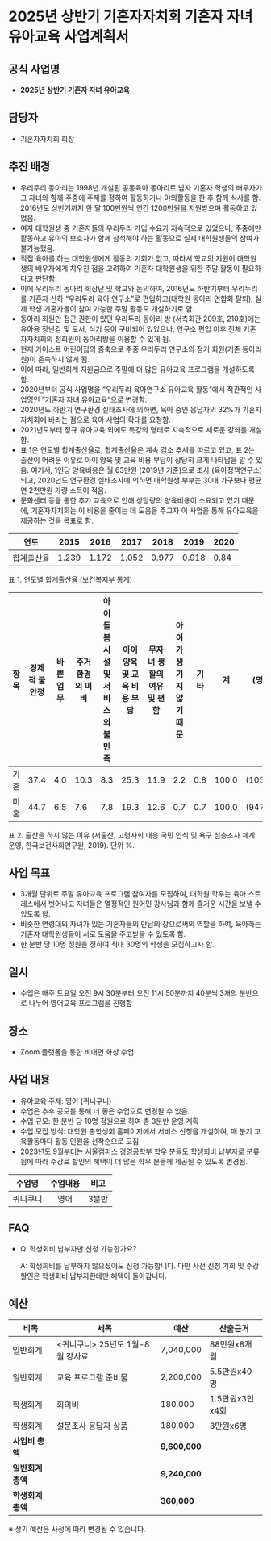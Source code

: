 2025년 상반기 기혼자자치회 기혼자 자녀 유아교육 사업계획서
===

## 공식 사업명
- **2025년 상반기 기혼자 자녀 유아교육**

## 담당자
-   기혼자자치회 회장

## 추진 배경
-   우리두리 동아리는 1998년 개설된 공동육아 동아리로 남자 기혼자 학생의 배우자가 그 자녀와 함께 주중에 주제를 정하여 활동하거나 야외활동을 한 후 함께 식사를 함. 2016년도 상반기까지 한 달 100만원씩 연간 1200만원을 지원받으며 활동하고 있었음.
-   여자 대학원생 중 기혼자들의 우리두리 가입 수요가 지속적으로 있었으나, 주중에만 활동하고 유아의 보호자가 함께 참석해야 하는 활동으로 실제 대학원생들의 참여가 불가능했음.
-   직접 육아를 하는 대학원생에게 활동의 기회가 없고, 따라서 학교의 지원이 대학원생의 배우자에게 치우친 점을 고려하여 기혼자 대학원생을 위한 주말 활동이 필요하다고 판단함.
-   이에 우리두리 동아리 회장단 및 학교와 논의하여, 2016년도 하반기부터 우리두리를 기혼자 산하 “우리두리 육아 연구소”로 편입하고(대학원 동아리 연합회 탈퇴), 실제 학생 기혼자들이 참여 가능한 주말 활동도 개설하기로 함.
-   동아리 회원만 접근 권한이 있던 우리두리 동아리 방 (서측회관 209호, 210호)에는 유아용 장난감 및 도서, 식기 등이 구비되어 있었으나, 연구소 편입 이후 전체 기혼자자치회의 정회원이 동아리방을 이용할 수 있게 됨.
-   현재 카이스트 어린이집의 증축으로 주중 우리두리 연구소의 정기 회원(기존 동아리원)이 존속하지 않게 됨.
-   이에 따라, 일반회계 지원금으로 주말에 더 많은 유아교육 프로그램을 개설하도록 함.
-   2020년부터 공식 사업명을 “우리두리 육아연구소 유아교육 활동“에서 직관적인 사업명인 ”기혼자 자녀 유아교육“으로 변경함.
-   2020년도 하반기 연구환경 실태조사에 의하면, 육아 중인 응답자의 32%가 기혼자자치회에 바라는 점으로 육아 사업의 확대를 요청함.
-   2021년도부터 정규 유아교육 외에도 특강의 형태로 지속적으로 새로운 강좌를 개설함.
-   표 1은 연도별 합계출산율로, 합계출산율은 계속 감소 추세를 따르고 있고, 표 2는 출산이 어려운 이유로 아이 양육 및 교육 비용 부담이 상당히 크게 나타남을 알 수 있음. 여기서, 1인당 양육비용은 월 63만원 (2019년 기준)으로 조사 (육아정책연구소)되고, 2020년도 연구환경 실태조사에 의하면 대학원생 부부는 30대 가구보다 평균 연 2천만원 가량 소득이 적음.
-   문화센터 등을 통한 추가 교육으로 인해 상당량의 양육비용이 소요되고 있기 때문에, 기혼자자치회는 이 비용을 줄이는 데 도움을 주고자 이 사업을 통해 유아교육을 제공하는 것을 목표로 함.

  
|   연도  |   2015  |   2016  |   2017  |   2018  |   2019  |   2020  |
|---|---|---|---|---|---|---|
|   합계출산율  |   1.239  |   1.172  |   1.052  |   0.977  |   0.918  |   0.84  |

표 1.  연도별 합계출산율 (보건복지부 통계)


|   항목  |   경제적 불안정  |   바쁜 업무  |   주거환경의 미비  |   아이 돌봄 시설 및 서비스의 불만족  |   아이 양육 및 교육 비용 부담  |   무자녀 생활의 여유 및 편함  |   아이가 생기지 않기 때문  |   기타  |   계  |   (명)  |
|---|---|---|---|---|---|---|---|---|---|---|
|   기혼  |   37.4  |   4.0  |   10.3  |   8.3  |   25.3  |   11.9  |   2.2  |   0.8  |   100.0  |   (1053)  |
|   미혼  |   44.7  |   6.5  |   7.6  |   7.8  |   19.3  |   12.6  |   0.7  |   0.7  |   100.0  |   (947)  |

표 2. 출산을 하지 않는 이유 (저출산, 고령사회 대응 국민 인식 및 욕구 심층조사 체계 운영, 한국보건사회연구원, 2019). 단위 %.


## 사업 목표

- 3개월 단위로 주말 유아교육 프로그램 참여자를 모집하여, 대학원 학우는 육아 스트레스에서 벗어나고 자녀들은 열정적인 원어민 강사님과 함께 즐거운 시간을 보낼 수 있도록 함.
- 비슷한 연령대의 자녀가 있는 기혼자들의 만남의 장으로써의 역할을 하여, 육아하는 기혼자 대학원생들이 서로 도움을 주고받을 수 있도록 함.
- 한 분반 당 10명 정원을 정하여 최대 30명의 학생을 모집하고자 함.

## 일시

- 수업은 매주 토요일 오전 9시 30분부터 오전 11시 50분까지 40분씩 3개의 분반으로 나누어 영어교육 프로그램을 진행함

## 장소
- Zoom 플랫폼을 통한 비대면 화상 수업

## 사업 내용
- 유아교육 주제: 영어 (퀴니쿠니)
- 수업은 추후 공모를 통해 더 좋은 수업으로 변경될 수 있음.
- 수업 규모: 한 분반 당 10명 정원으로 하여 총 3분반 운영 계획
- 수업 모집 방식: 대학원 총학생회 홈페이지에서 서비스 신청을 개설하여, 매 분기 교육활동마다 활동 인원을 선착순으로 모집
- 2023년도 9월부터는 서울캠퍼스 경영공학부 학우 분들도 학생회비 납부자로 분류됨에 따라 수강료 할인의 혜택이 더 많은 학우 분들께 제공될 수 있도록 변경됨. 
	

| 수업명 | 수업내용 | 비고 | 
|:---:|:---:|:---:|
|   퀴니쿠니 |  영어  |   3분반 |

## FAQ

- Q. 학생회비 납부자만 신청 가능한가요?

	A: 학생회비를 납부하지 않으셨어도 신청 가능합니다. 다만 사전 신청 기회 및 수강 할인은 학생회비 납부자한테만 혜택이 돌아갑니다.


## 예산

| **비목** | **세목** | **예산** | **산출근거** |
|--------|--------------------------------|------------|----------|
| 일반회계   | <퀴니쿠니> 25년도 1월-8월 강사료 | 7,040,000  |   88만원x8개월       |
| 일반회계   | 교육 프로그램 준비물            | 2,200,000  |   5.5만원x40명       |
| 학생회계    | 회의비            | 180,000    |   1.5만원x3인x4회       |
| 학생회계    | 설문조사 응답자 상품            | 180,000    |   3만원x6명       |
|   **사업비 총액**  |        |  **9,600,000** |      |
|   **일반회계 총액**  |        |  **9,240,000** |      |   
|   **학생회계 총액**  |        |  **360,000** |      |   

※ 상기 예산은 사정에 따라 변경될 수 있습니다.
